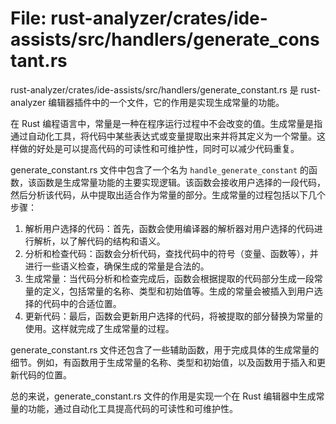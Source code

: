 # File: rust-analyzer/crates/ide-assists/src/handlers/generate_constant.rs

rust-analyzer/crates/ide-assists/src/handlers/generate_constant.rs 是 rust-analyzer 编辑器插件中的一个文件，它的作用是实现生成常量的功能。

在 Rust 编程语言中，常量是一种在程序运行过程中不会改变的值。生成常量是指通过自动化工具，将代码中某些表达式或变量提取出来并将其定义为一个常量。这样做的好处是可以提高代码的可读性和可维护性，同时可以减少代码重复。

generate_constant.rs 文件中包含了一个名为 `handle_generate_constant` 的函数，该函数是生成常量功能的主要实现逻辑。该函数会接收用户选择的一段代码，然后分析该代码，从中提取出适合作为常量的部分。生成常量的过程包括以下几个步骤：

1. 解析用户选择的代码：首先，函数会使用编译器的解析器对用户选择的代码进行解析，以了解代码的结构和语义。
2. 分析和检查代码：函数会分析代码，查找代码中的符号（变量、函数等），并进行一些语义检查，确保生成的常量是合法的。
3. 生成常量：当代码分析和检查完成后，函数会根据提取的代码部分生成一段常量的定义，包括常量的名称、类型和初始值等。生成的常量会被插入到用户选择的代码中的合适位置。
4. 更新代码：最后，函数会更新用户选择的代码，将被提取的部分替换为常量的使用。这样就完成了生成常量的过程。

generate_constant.rs 文件还包含了一些辅助函数，用于完成具体的生成常量的细节。例如，有函数用于生成常量的名称、类型和初始值，以及函数用于插入和更新代码的位置。

总的来说，generate_constant.rs 文件的作用是实现一个在 Rust 编辑器中生成常量的功能，通过自动化工具提高代码的可读性和可维护性。

